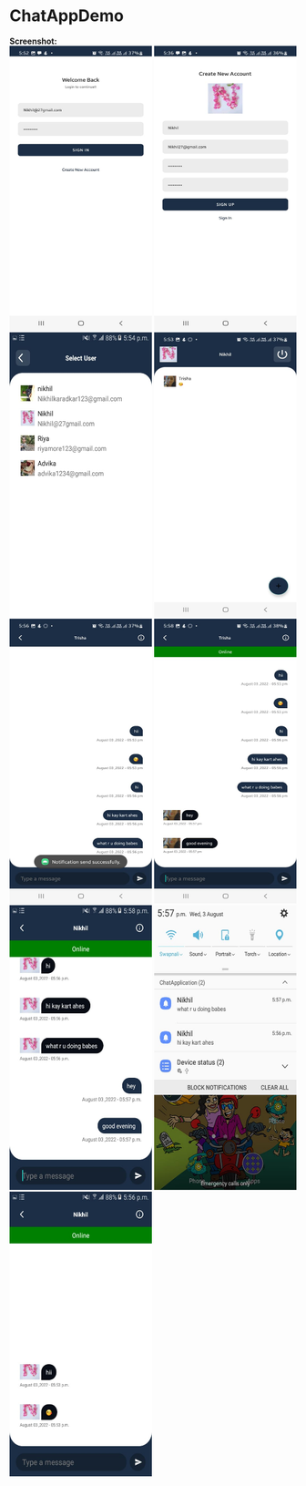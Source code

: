 ﻿# ChatAppDemo <br>
<b>Screenshot:</b><br>
<img src="Images/ss3.jpeg" width=250 height="500">
<img src="Images/ss5.jpeg" width=250 height="500">
<img src="Images/ss9.jpeg" width=250 height="500">
<img src="Images/ss4.jpeg" width=250 height="500">
<img src="Images/ss2.jpeg" width=250 height="500">
<img src="Images/ss1.jpeg" width=250 height="500">
<img src="Images/ss6.jpeg" width=250 height="500">
<img src="Images/ss7.jpeg" width=250 height="500">
<img src="Images/ss8.jpeg" width=250 height="500">



